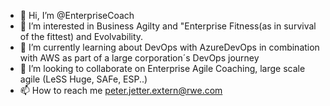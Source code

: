 - 👋 Hi, I’m @EnterpriseCoach
- 👀 I’m interested in Business Agilty and "Enterprise Fitness(as in survival of the fittest) and Evolvability. 
- 🌱 I’m currently learning about DevOps with AzureDevOps in combination with AWS as part of a large corporation´s DevOps journey
- 💞️ I’m looking to collaborate on Enterprise Agile Coaching, large scale agile (LeSS Huge, SAFe, ESP..)
- 📫 How to reach me peter.jetter.extern@rwe.com

<!---
EnterpriseCoach/EnterpriseCoach is a ✨ special ✨ repository because its `README.md` (this file) appears on your GitHub profile.
You can click the Preview link to take a look at your changes.
--->
